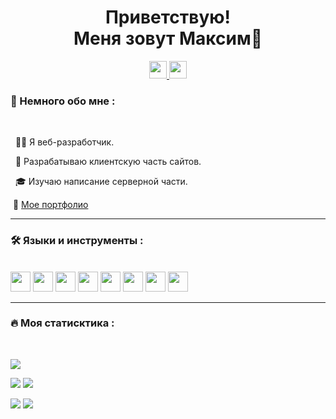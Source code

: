 <div id="header" align="center">
	<h1>Приветствую!
	<br>Меня зовут Максим👋</h1>
	<div id="badges">
		<a href="https://t.me/wvfox597">
			<img src="https://img.shields.io/badge/Телеграм-272541?for-the-badge&logo=telegram&logoColor=white" height="28px">
		</a>
		<a href="https://vk.com/wvfox">
			<img src="https://img.shields.io/badge/Вконтакте-272541?for-the-badge&logo=vk&logoColor=white" height="28px">
		</a>
	</div>
	<img src="https://komarev.com/ghpvc/?username=Wvfox&style=flat-square&color=272541" alt=""/>
</div>

### :bookmark_tabs: Немного обо мне :

<br>

&nbsp; :man_technologist: Я веб-разработчик.

&nbsp; :dart: Разрабатываю клиентскую часть сайтов.

&nbsp; :mortar_board: Изучаю написание серверной части.

&nbsp;:briefcase: [Мое портфолио](https://wvfox.github.io/portfolio/)

---

### :hammer_and_wrench: Языки и инструменты :

<br>

<div id="tools">
<img height="32" width="32" src="https://cdn.simpleicons.org/html5" />
<img height="32" width="32" src="https://cdn.simpleicons.org/css3" />
<img height="32" width="32" src="https://cdn.simpleicons.org/javascript" />
<img height="32" width="32" src="https://cdn.simpleicons.org/wordpress" />
<img height="32" width="32" src="https://cdn.simpleicons.org/react" />
<img height="32" width="32" src="https://cdn.simpleicons.org/postgresql" />
<img height="32" width="32" src="https://cdn.simpleicons.org/python" />
<img height="32" width="32" src="https://cdn.simpleicons.org/django" />
</div>

---

### :fire: Моя статисктика :

<br>

![](https://github-profile-summary-cards.vercel.app/api/cards/profile-details?username=Wvfox&theme=2077)

![](https://github-profile-summary-cards.vercel.app/api/cards/most-commit-language?username=Wvfox&theme=2077)
![](https://github-profile-summary-cards.vercel.app/api/cards/repos-per-language?username=Wvfox&theme=2077)

![](https://github-profile-summary-cards.vercel.app/api/cards/stats?username=Wvfox&theme=2077)
![](https://github-profile-summary-cards.vercel.app/api/cards/productive-time?username=Wvfox&theme=2077)

<!--
**Wvfox/wvfox** is a ✨ _special_ ✨ repository because its `README.md` (this file) appears on your GitHub profile.

Here are some ideas to get you started:

- 🔭 I’m currently working on ...
- 🌱 I’m currently learning ...
- 👯 I’m looking to collaborate on ...
- 🤔 I’m looking for help with ...
- 💬 Ask me about ...
- 📫 How to reach me: ...
- 😄 Pronouns: ...
- ⚡ Fun fact: ...
  -->
